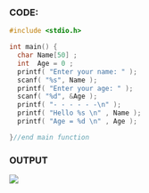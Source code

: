 ### CODE:
```c
#include <stdio.h>

int main() {
  char Name[50] ;
  int  Age = 0 ;
  printf( "Enter your name: " );
  scanf( "%s", Name );
  printf( "Enter your age: " );
  scanf( "%d", &Age );
  printf( "- - - - - -\n" );
  printf( "Hello %s \n" , Name );
  printf( "Age = %d \n" , Age );

}//end main function
```

### OUTPUT
<image src="https://github.com/RatatornAmornwatee/ENGCC304/blob/main/Lab/Lab1/result.png?raw=true"></image>
